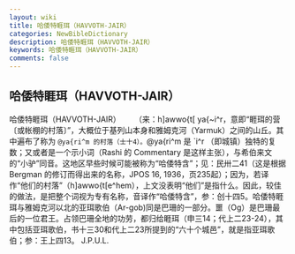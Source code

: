 ```yaml
---
layout: wiki
title: 哈倭特睚珥（HAVVOTH-JAIR）
categories: NewBibleDictionary
description: 哈倭特睚珥（HAVVOTH-JAIR）
keywords: 哈倭特睚珥（HAVVOTH-JAIR）
comments: false
---
```


## 哈倭特睚珥（HAVVOTH-JAIR）



哈倭特睚珥（HAVVOTH-JAIR）
　　（来：h]awwo{t[ ya{~i^r，意即“睚珥的营〔或帐棚的村落〕”，大概位于基列山本身和雅姆克河（Yarmuk）之间的山丘。其中遍布了称为 `@ya{ri^m 的村落（士十4）。`@ya{ri^m 是 `i^r （即城镇）独特的复数；又或者是一个示小词（Rashi 的 Commentary 是这样主张），与希伯来文的“小驴”同音。这地区早些时候可能被称为“哈倭特含”；见：民卅二41（这是根据 Bergman 的修订而得出来的名称，JPOS
16, 1936，页235起）；因为，若译作“他们的村落”（h]awwo{t[e^hem），上文没表明“他们”是指什么。因此，较佳的做法，是把整个词视为专有名称，音译作“哈倭特含”，参：创十四5。哈倭特睚珥与雅姆克河以北的亚珥歌伯（Ar-gob)同是巴珊的一部分。噩（Og）是巴珊最后的一位君王。占领巴珊全地的功劳，都归给睚珥（申三14；代上二23-24），其中包括亚珥歌伯，书十三30和代上二23所提到的“六十个城邑”，就是指亚珥歌伯；参：王上四13。
J.P.U.L.




